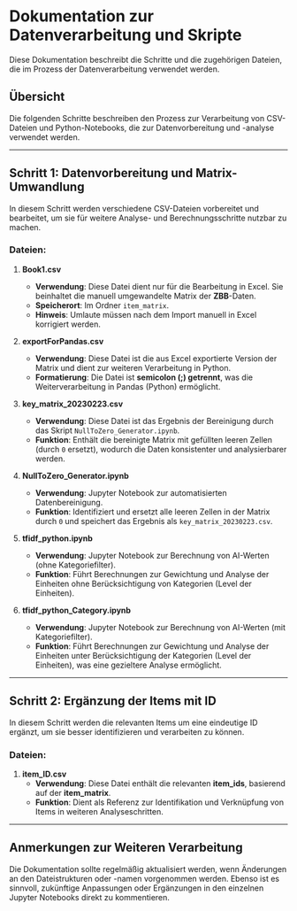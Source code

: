 
# Dokumentation zur Datenverarbeitung und Skripte

Diese Dokumentation beschreibt die Schritte und die zugehörigen Dateien, die im Prozess der Datenverarbeitung verwendet werden. 

## Übersicht

Die folgenden Schritte beschreiben den Prozess zur Verarbeitung von CSV-Dateien und Python-Notebooks, die zur Datenvorbereitung und -analyse verwendet werden.

---

## Schritt 1: Datenvorbereitung und Matrix-Umwandlung

In diesem Schritt werden verschiedene CSV-Dateien vorbereitet und bearbeitet, um sie für weitere Analyse- und Berechnungsschritte nutzbar zu machen.

### Dateien:

1. **Book1.csv**  
   - **Verwendung**: Diese Datei dient nur für die Bearbeitung in Excel. Sie beinhaltet die manuell umgewandelte Matrix der **ZBB**-Daten.
   - **Speicherort**: Im Ordner `item_matrix`.
   - **Hinweis**: Umlaute müssen nach dem Import manuell in Excel korrigiert werden.

2. **exportForPandas.csv**  
   - **Verwendung**: Diese Datei ist die aus Excel exportierte Version der Matrix und dient zur weiteren Verarbeitung in Python.
   - **Formatierung**: Die Datei ist **semicolon (;) getrennt**, was die Weiterverarbeitung in Pandas (Python) ermöglicht.

3. **key_matrix_20230223.csv**  
   - **Verwendung**: Diese Datei ist das Ergebnis der Bereinigung durch das Skript `NullToZero_Generator.ipynb`.
   - **Funktion**: Enthält die bereinigte Matrix mit gefüllten leeren Zellen (durch `0` ersetzt), wodurch die Daten konsistenter und analysierbarer werden.

4. **NullToZero_Generator.ipynb**  
   - **Verwendung**: Jupyter Notebook zur automatisierten Datenbereinigung.
   - **Funktion**: Identifiziert und ersetzt alle leeren Zellen in der Matrix durch `0` und speichert das Ergebnis als `key_matrix_20230223.csv`.

5. **tfidf_python.ipynb**  
   - **Verwendung**: Jupyter Notebook zur Berechnung von AI-Werten (ohne Kategoriefilter).
   - **Funktion**: Führt Berechnungen zur Gewichtung und Analyse der Einheiten ohne Berücksichtigung von Kategorien (Level der Einheiten).

6. **tfidf_python_Category.ipynb**  
   - **Verwendung**: Jupyter Notebook zur Berechnung von AI-Werten (mit Kategoriefilter).
   - **Funktion**: Führt Berechnungen zur Gewichtung und Analyse der Einheiten unter Berücksichtigung der Kategorien (Level der Einheiten), was eine gezieltere Analyse ermöglicht.

---

## Schritt 2: Ergänzung der Items mit ID

In diesem Schritt werden die relevanten Items um eine eindeutige ID ergänzt, um sie besser identifizieren und verarbeiten zu können.

### Dateien:

1. **item_ID.csv**  
   - **Verwendung**: Diese Datei enthält die relevanten **item_ids**, basierend auf der **item_matrix**.
   - **Funktion**: Dient als Referenz zur Identifikation und Verknüpfung von Items in weiteren Analyseschritten.

---

## Anmerkungen zur Weiteren Verarbeitung

Die Dokumentation sollte regelmäßig aktualisiert werden, wenn Änderungen an den Dateistrukturen oder -namen vorgenommen werden. Ebenso ist es sinnvoll, zukünftige Anpassungen oder Ergänzungen in den einzelnen Jupyter Notebooks direkt zu kommentieren.
